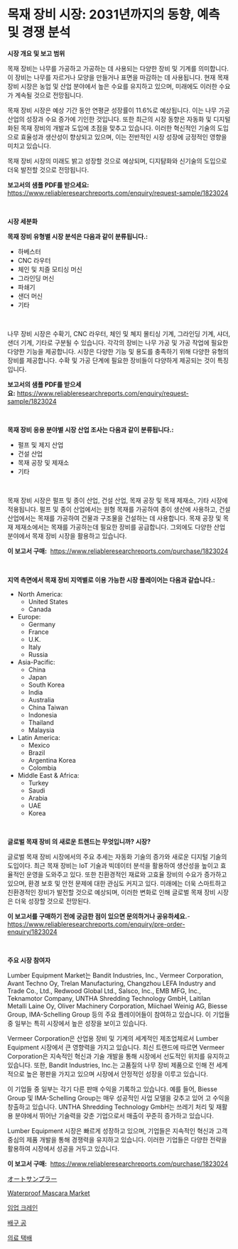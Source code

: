 <p><h1>목재 장비 시장: 2031년까지의 동향, 예측 및 경쟁 분석</h1></p><p><strong>시장 개요 및 보고 범위</strong></p>
<p><p>목재 장비는 나무를 가공하고 가공하는 데 사용되는 다양한 장비 및 기계를 의미합니다. 이 장비는 나무를 자르거나 모양을 만들거나 표면을 마감하는 데 사용됩니다. 현재 목재 장비 시장은 농업 및 산업 분야에서 높은 수요를 유지하고 있으며, 미래에도 이러한 수요가 계속될 것으로 전망됩니다. </p><p>목재 장비 시장은 예상 기간 동안 연평균 성장률이 11.6%로 예상됩니다. 이는 나무 가공 산업의 성장과 수요 증가에 기인한 것입니다. 또한 최근의 시장 동향은 자동화 및 디지털화된 목재 장비의 개발과 도입에 초점을 맞추고 있습니다. 이러한 혁신적인 기술의 도입으로 효율성과 생산성이 향상되고 있으며, 이는 전반적인 시장 성장에 긍정적인 영향을 미치고 있습니다. </p><p>목재 장비 시장의 미래도 밝고 성장할 것으로 예상되며, 디지턈화와 신기술의 도입으로 더욱 발전할 것으로 전망됩니다.</p></p>
<p><strong>보고서의 샘플 PDF를 받으세요:</strong> <a href="https://www.reliableresearchreports.com/enquiry/request-sample/1823024">https://www.reliableresearchreports.com/enquiry/request-sample/1823024</a></p>
<p>&nbsp;</p>
<p><strong>시장 세분화</strong></p>
<p><strong>목재 장비 유형별 시장 분석은 다음과 같이 분류됩니다.:</strong></p>
<p><ul><li>하베스터</li><li>CNC 라우터</li><li>체인 및 치즐 모티싱 머신</li><li>그라인딩 머신</li><li>파쇄기</li><li>샌더 머신</li><li>기타</li></ul></p>
<p>&nbsp;</p>
<p><p>나무 장비 시장은 수확기, CNC 라우터, 체인 및 쳬지 몰티싱 기계, 그라인딩 기계, 샤더, 샌더 기계, 기타로 구분될 수 있습니다. 각각의 장비는 나무 가공 및 가공 작업에 필요한 다양한 기능을 제공합니다. 시장은 다양한 기능 및 용도를 충족하기 위해 다양한 유형의 장비를 제공합니다. 수확 및 가공 단계에 필요한 장비들이 다양하게 제공되는 것이 특징입니다.</p></p>
<p><strong>보고서의 샘플 PDF를 받으세요:</strong>&nbsp;<a href="https://www.reliableresearchreports.com/enquiry/request-sample/1823024">https://www.reliableresearchreports.com/enquiry/request-sample/1823024</a></p>
<p>&nbsp;</p>
<p><strong> 목재 장비 응용 분야별 시장 산업 조사는 다음과 같이 분류됩니다.:</strong></p>
<p><ul><li>펄프 및 제지 산업</li><li>건설 산업</li><li>목재 공장 및 제재소</li><li>기타</li></ul></p>
<p>&nbsp;</p>
<p><p>목재 장비 시장은 펄프 및 종이 산업, 건설 산업, 목재 공장 및 목재 제재소, 기타 시장에 적용됩니다. 펄프 및 종이 산업에서는 원형 목재를 가공하여 종이 생산에 사용하고, 건설 산업에서는 목재를 가공하여 건물과 구조물을 건설하는 데 사용합니다. 목재 공장 및 목재 제재소에서는 목재를 가공하는데 필요한 장비를 공급합니다. 그외에도 다양한 산업 분야에서 목재 장비 시장을 활용하고 있습니다.</p></p>
<p><strong>이 보고서 구매:</strong>&nbsp; <a href="https://www.reliableresearchreports.com/purchase/1823024">https://www.reliableresearchreports.com/purchase/1823024</a></p>
<p>&nbsp;</p>
<p><strong>지역 측면에서 목재 장비 지역별로 이용 가능한 시장 플레이어는 다음과 같습니다.:</strong></p>
<p><ul>
    <li>
        North America:
        <ul>
            <li>United States</li>
            <li>Canada</li>
        </ul>
    </li>
    <li>
        Europe:
        <ul>
            <li>Germany</li>
            <li>France</li>
            <li>U.K.</li>
            <li>Italy</li>
            <li>Russia</li>
        </ul>
    </li>
    <li>
        Asia-Pacific:
        <ul>
            <li>China</li>
            <li>Japan</li>
            <li>South Korea</li>
            <li>India</li>
            <li>Australia</li>
            <li>China Taiwan</li>
            <li>Indonesia</li>
            <li>Thailand</li>
            <li>Malaysia</li>
        </ul>
    </li>
    <li>
        Latin America:
        <ul>
            <li>Mexico</li>
            <li>Brazil</li>
            <li>Argentina Korea</li>
            <li>Colombia</li>
        </ul>
    </li>
    <li>
        Middle East & Africa:
        <ul>
            <li>Turkey</li>
            <li>Saudi</li>
            <li>Arabia</li>
            <li>UAE</li>
            <li>Korea</li>
        </ul>
    </li>
    </ul></p>
<p>&nbsp;</p>
<p><strong>글로벌 목재 장비 의 새로운 트렌드는 무엇입니까? 시장?</strong></p>
<p><p>글로벌 목재 장비 시장에서의 주요 추세는 자동화 기술의 증가와 새로운 디지털 기술의 도입이다. 최근 목재 장비는 IoT 기술과 빅데이터 분석을 활용하여 생산성을 높이고 효율적인 운영을 도와주고 있다. 또한 친환경적인 재료와 고효율 장비의 수요가 증가하고 있으며, 환경 보호 및 안전 문제에 대한 관심도 커지고 있다. 미래에는 더욱 스마트하고 친환경적인 장비가 발전할 것으로 예상되며, 이러한 변화로 인해 글로벌 목재 장비 시장은 더욱 성장할 것으로 전망된다.</p></p>
<p><strong>이 보고서를 구매하기 전에 궁금한 점이 있으면 문의하거나 공유하세요.</strong>- <a href="https://www.reliableresearchreports.com/enquiry/pre-order-enquiry/1823024">https://www.reliableresearchreports.com/enquiry/pre-order-enquiry/1823024</a></p>
<p>&nbsp;</p>
<p><strong>주요 시장 참여자</strong></p>
<p><p>Lumber Equipment Market는 Bandit Industries, Inc., Vermeer Corporation, Avant Techno Oy, Trelan Manufacturing, Changzhou LEFA Industry and Trade Co., Ltd., Redwood Global Ltd., Salsco, Inc., EMB MFG, Inc., Teknamotor Company, UNTHA Shredding Technology GmbH, Laitilan Metalli Laine Oy, Oliver Machinery Corporation, Miichael Weinig AG, Biesse Group, IMA-Schelling Group 등의 주요 플레이어들이 참여하고 있습니다. 이 기업들 중 일부는 특히 시장에서 높은 성장을 보이고 있습니다.</p><p>Vermeer Corporation은 산업용 장비 및 기계의 세계적인 제조업체로서 Lumber Equipment 시장에서 큰 영향력을 가지고 있습니다. 최신 트랜드에 따르면 Vermeer Corporation은 지속적인 혁신과 기술 개발을 통해 시장에서 선도적인 위치를 유지하고 있습니다. 또한, Bandit Industries, Inc.는 고품질의 나무 장비 제품으로 인해 전 세계적으로 높은 평판을 가지고 있으며 시장에서 안정적인 성장을 이루고 있습니다.</p><p>이 기업들 중 일부는 각기 다른 판매 수익을 기록하고 있습니다. 예를 들어, Biesse Group 및 IMA-Schelling Group는 매우 성공적인 사업 모델을 갖추고 있어 고 수익을 창출하고 있습니다. UNTHA Shredding Technology GmbH는 쓰레기 처리 및 재활용 분야에서 뛰어난 기술력을 갖춘 기업으로서 매출이 꾸준히 증가하고 있습니다.</p><p>Lumber Equipment 시장은 빠르게 성장하고 있으며, 기업들은 지속적인 혁신과 고객 중심의 제품 개발을 통해 경쟁력을 유지하고 있습니다. 이러한 기업들은 다양한 전략을 활용하여 시장에서 성공을 거두고 있습니다.</p></p>
<p><strong>이 보고서 구매:</strong>&nbsp;&nbsp;<a href="https://www.reliableresearchreports.com/purchase/1823024">https://www.reliableresearchreports.com/purchase/1823024</a></p>
<p><p><a href="https://medium.com/@cielostamm/%E8%87%AA%E5%8B%95%E3%82%B5%E3%83%B3%E3%83%97%E3%83%A9%E3%83%BC%E5%B8%82%E5%A0%B4%E3%81%AE%E5%88%86%E6%9E%90%E3%81%A82024%E5%B9%B4%E3%81%8B%E3%82%892031%E5%B9%B4%E3%81%BE%E3%81%A7%E3%81%AE%E6%9C%9F%E9%96%93%E3%81%AE%E3%82%B5%E3%82%A4%E3%82%BA%E4%BA%88%E6%B8%AC-540c3ae4bf79">オートサンプラー</a></p><p><a href="https://github.com/mauripalmi/Market-Research-Report-List-2/blob/main/waterproof-mascara-market.md">Waterproof Mascara Market</a></p><p><a href="https://github.com/lzrvbyqzftro57/Market-Research-Report-List-1/blob/main/63559054463.md">임업 크레인</a></p><p><a href="https://medium.com/@mujgankortalih/%EB%B0%B0%EA%B5%AC-%EA%B3%B5-%EC%8B%9C%EC%9E%A5-%EA%B7%9C%EB%AA%A8-%EB%B0%8F-%EC%8B%9C%EC%9E%A5-%EB%8F%99%ED%96%A5-%EC%99%84%EC%A0%84%ED%95%9C-%EC%82%B0%EC%97%85-%EA%B0%9C%EC%9A%94-2024%EB%85%84%EB%B6%80%ED%84%B0-2031%EB%85%84-7cfff3f0fcfa">배구 공</a></p><p><a href="https://github.com/vs019sa3m8x/Market-Research-Report-List-1/blob/main/87509944464.md">의료 택배</a></p></p>
